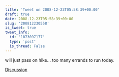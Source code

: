 ```yaml
---
title: 'Tweet on 2008-12-23T05:58:39+00:00'
draft: true
date: 2008-12-23T05:58:39+00:00
slug: '200812230558'
is_tweet: true
tweet_info:
  id: '1073097177'
  type: 'post'
  is_thread: False
---
```




will just pass on hike... too many errands to run today.

[Discussion](https://x.com/sytelus/status/1073097177)
